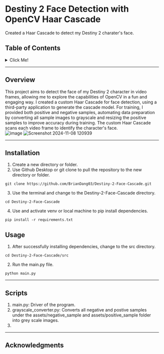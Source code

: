 # Destiny 2 Face Detection with OpenCV Haar Cascade 

Created a Haar Cascade to detect my Destiny 2 charater's face.

## Table of Contents
<details>
  <summary>Click Me!</summary>
  
- [Overview](#overview)
- [Installation](#installation)
- [Usage](#usage)
- [Features](#features)
- [Acknowledgments](#acknowledgments)

</details>

---

## Overview
This project aims to detect the face of my Destiny 2 character in video frames, allowing me to explore the capabilities of OpenCV in a fun and engaging way. I created a custom Haar Cascade for face detection, using a third-party application to generate the cascade model. For training, I provided both positive and negative samples, automating data preparation by converting all sample images to grayscale and resizing the positive samples to improve accuracy during training. The custom Haar Cascade scans each video frame to identify the character's face.     
![image](https://github.com/user-attachments/assets/2ce41da6-8c15-4264-836b-3a627c2fe187)
![Screenshot 2024-11-08 120939](https://github.com/user-attachments/assets/4e13d20f-8c9a-41da-8eaf-7c111f6d0289)

---

## Installation
1. Create a new directory or folder.
2. Use Github Desktop or git clone to pull the repository to the new directory or folder.
```
git clone https://github.com/BrianDang03/Destiny-2-Face-Cascade.git
```
3. Use the terminal and change to the Destiny-2-Face-Cascade directory. 
```
cd Destiny-2-Face-Cascade
```  
4. Use and activate venv or local machine to pip install dependencies.
```
pip install -r requirements.txt
```

## Usage

1. After successfully installing dependencies, change to the src directory.
```
cd Destiny-2-Face-Cascade/src
```

2.  Run the main.py file.
```
python main.py
```

---

## Scripts
1. main.py: Driver of the program.
2. grayscale_converter.py: Converts all negative and postive samples under the assets/negative_sample and assets/positive_sample folder into grey scale images.
3.     
---

## Acknowledgments
